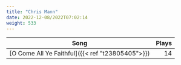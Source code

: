 ```yaml
---
title: "Chris Mann"
date: 2022-12-08/2022T07:02:14
weight: 533
---
```




 Song | Plays 
----- | -----:
[O Come All Ye Faithful]({{< ref "t23805405">}}) | 14

